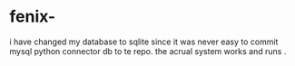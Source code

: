 # fenix-

i have changed my database to sqlite since it was never easy to commit mysql python connector db to te repo.
the acrual system works and runs .
